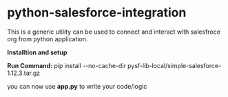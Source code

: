 # python-salesforce-integration
This is a generic utility can be used to connect and interact with salesfroce org from python application.

**Installtion and setup**

**Run Command:** pip install --no-cache-dir pysf-lib-local/simple-salesforce-1.12.3.tar.gz

you can now use **app.py** to write your code/logic
